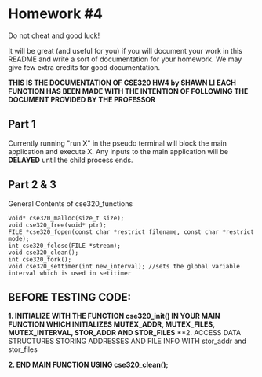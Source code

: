 # Homework #4
Do not cheat and good luck!

It will be great (and useful for you) if you will document your work in this README and write a sort of documentation for your homework. We may give few extra credits for good documentation.

**THIS IS THE DOCUMENTATION OF CSE320 HW4 by SHAWN LI**
**EACH FUNCTION HAS BEEN MADE WITH THE INTENTION OF FOLLOWING THE DOCUMENT PROVIDED BY THE PROFESSOR**

## Part 1 ##
Currently running "run X" in the pseudo terminal will block the main application and execute X. Any inputs to the main application will be **DELAYED** until the child process ends.

## Part 2 & 3 ##
General Contents of cse320_functions

```
void* cse320_malloc(size_t size);
void cse320_free(void* ptr);
FILE *cse320_fopen(const char *restrict filename, const char *restrict mode);
int cse320_fclose(FILE *stream);
void cse320_clean();
int cse320_fork();
void cse320_settimer(int new_interval); //sets the global variable interval which is used in setitimer
```

## BEFORE TESTING CODE: ##
**1. INITIALIZE WITH THE FUNCTION cse320_init() IN YOUR MAIN FUNCTION WHICH INITIALIZES MUTEX_ADDR, MUTEX_FILES, MUTEX_INTERVAL, STOR_ADDR AND STOR_FILES**
**2. ACCESS DATA STRUCTURES STORING ADDRESSES AND FILE INFO WITH stor_addr and stor_files

**2. END MAIN FUNCTION USING cse320_clean();**
